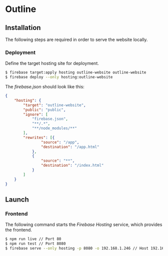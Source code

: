 # Outline

## Installation

The following steps are required in order to serve the website locally.

### Deployment

Define the target hosting site for deployment.

```bash
$ firebase target:apply hosting outline-website outline-website
$ firebase deploy --only hosting:outline-website
```

The *firebase.json* should look like this:

```json
{
	"hosting": {
		"target": "outline-website",
		"public": "public",
		"ignore": [
			"firebase.json",
			"**/.*",
			"**/node_modules/**"
		],
		"rewrites": [{
				"source": "/app",
				"destination": "/app.html"
			},
			{
				"source": "**",
				"destination": "/index.html"
			}
		]
	}
}
```

<!--
### Canvas Module Libraries

The following libraries are required in order to build and execute the *canvas* module properly.

```bash
$ sudo apt-get update
$ sudo apt-get install build-essential libcairo2-dev libpango1.0-dev libjpeg-dev libgif-dev librsvg2-dev
```

Now the node module can be installed.

```bash
$ npm run build
```

### Grant Port Binding

The following command makes it for node possible to bind a port beneath *1024*. The command must be execute after every single `apt-get update`.

```bash
$ sudo setcap 'cap_net_bin_service=+ep' `which node`
```

### Grant Certificate Access

The following commands enables node to read from the directories and files generate from *Certbot*.

```bash
$ sudo chmod 0755 /etc/letsencrypt/{live,archive}
$ sudo chmod 0640 /etc/letsencrypt/live/<domain>/privkey.pem
$ sudo chown -R <user>:<user> /etc/letsencrypt/live/<domain>/privkey.pem
```
-->

## Launch

### Frontend

The following command starts the *Firebase Hosting* service, which provides the frontend.

```bash
$ npm run live // Port 80
$ npm run test // Port 8080
$ firebase serve --only hosting -p 8080 -o 192.168.1.246 // Host 192.168.1.246:8080
```
